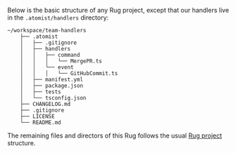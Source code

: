 Below is the basic structure of any Rug project, except that our handlers live in
the `.atomist/handlers` directory:

```console
~/workspace/team-handlers
    ├── .atomist
    │   ├── .gitignore
    │   ├── handlers
    │   │   ├── command
    │   │   │   └── MergePR.ts
    │   │   └── event
    │   │   │   └── GitHubCommit.ts
    │   ├── manifest.yml
    │   ├── package.json
    │   ├── tests
    │   └── tsconfig.json
    ├── CHANGELOG.md
    ├── .gitignore
    ├── LICENSE
    └── README.md
```

The remaining files and directors of this Rug follows the usual
[Rug project][projects] structure.

[projects]: /user-guide/rug/projects.md
